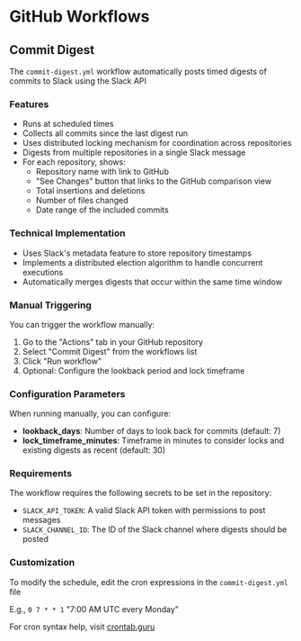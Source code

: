 # GitHub Workflows

## Commit Digest

The `commit-digest.yml` workflow automatically posts timed digests of commits to Slack using the Slack API

### Features

- Runs at scheduled times
- Collects all commits since the last digest run
- Uses distributed locking mechanism for coordination across repositories
- Digests from multiple repositories in a single Slack message
- For each repository, shows:
  - Repository name with link to GitHub
  - "See Changes" button that links to the GitHub comparison view
  - Total insertions and deletions
  - Number of files changed
  - Date range of the included commits

### Technical Implementation

- Uses Slack's metadata feature to store repository timestamps
- Implements a distributed election algorithm to handle concurrent executions
- Automatically merges digests that occur within the same time window

### Manual Triggering

You can trigger the workflow manually:
1. Go to the "Actions" tab in your GitHub repository
2. Select "Commit Digest" from the workflows list
3. Click "Run workflow"
4. Optional: Configure the lookback period and lock timeframe

### Configuration Parameters

When running manually, you can configure:

- **lookback_days**: Number of days to look back for commits (default: 7)
- **lock_timeframe_minutes**: Timeframe in minutes to consider locks and existing digests as recent (default: 30)

### Requirements

The workflow requires the following secrets to be set in the repository:

- `SLACK_API_TOKEN`: A valid Slack API token with permissions to post messages
- `SLACK_CHANNEL_ID`: The ID of the Slack channel where digests should be posted

### Customization

To modify the schedule, edit the cron expressions in the `commit-digest.yml` file

E.g., `0 7 * * 1` "7:00 AM UTC every Monday"

For cron syntax help, visit [crontab.guru](https://crontab.guru/)